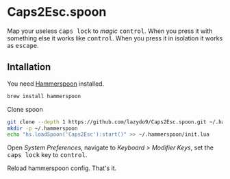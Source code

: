 # Caps2Esc.spoon

Map your useless <kbd>caps lock</kbd> to _magic_ <kbd>control</kbd>. When you press it with
something else it works like <kbd>control</kbd>. When you press it in isolation it works
as <kbd>escape</kbd>.

## Intallation

You need [Hammerspoon](http://www.hammerspoon.org/) installed.

```bash
brew install hammerspoon
```

Clone spoon

```bash
git clone --depth 1 https://github.com/lazydo9/Caps2Esc.spoon.git ~/.hammerspoon/Spoons/Caps2Esc.spoon
mkdir -p ~/.hammerspoon
echo "hs.loadSpoon('Caps2Esc'):start()" >> ~/.hammerspoon/init.lua
```

Open _System Preferences_, navigate to _Keyboard > Modifier Keys_, set the <kbd>caps lock</kbd> key to <kbd>control</kbd>.

Reload hammerspoon config. That's it.

